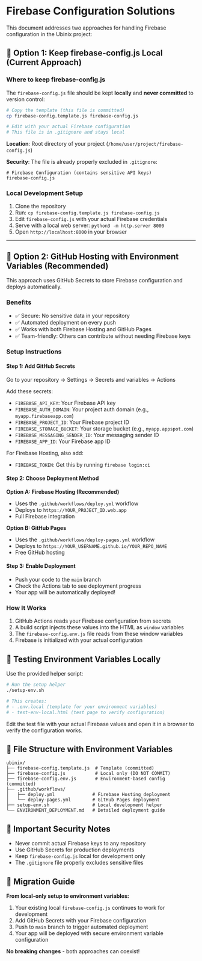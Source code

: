 # Firebase Configuration Solutions

This document addresses two approaches for handling Firebase configuration in the Ubinix project:

## 🔐 Option 1: Keep firebase-config.js Local (Current Approach)

### Where to keep firebase-config.js
The `firebase-config.js` file should be kept **locally** and **never committed** to version control:

```bash
# Copy the template (this file is committed)
cp firebase-config.template.js firebase-config.js

# Edit with your actual Firebase configuration
# This file is in .gitignore and stays local
```

**Location**: Root directory of your project (`/home/user/project/firebase-config.js`)

**Security**: The file is already properly excluded in `.gitignore`:
```gitignore
# Firebase Configuration (contains sensitive API keys)
firebase-config.js
```

### Local Development Setup
1. Clone the repository
2. Run: `cp firebase-config.template.js firebase-config.js`
3. Edit `firebase-config.js` with your actual Firebase credentials
4. Serve with a local web server: `python3 -m http.server 8000`
5. Open `http://localhost:8000` in your browser

---

## 🚀 Option 2: GitHub Hosting with Environment Variables (Recommended)

This approach uses GitHub Secrets to store Firebase configuration and deploys automatically.

### Benefits
- ✅ Secure: No sensitive data in your repository
- ✅ Automated deployment on every push
- ✅ Works with both Firebase Hosting and GitHub Pages
- ✅ Team-friendly: Others can contribute without needing Firebase keys

### Setup Instructions

#### Step 1: Add GitHub Secrets
Go to your repository → Settings → Secrets and variables → Actions

Add these secrets:
- `FIREBASE_API_KEY`: Your Firebase API key
- `FIREBASE_AUTH_DOMAIN`: Your project auth domain (e.g., `myapp.firebaseapp.com`)
- `FIREBASE_PROJECT_ID`: Your Firebase project ID
- `FIREBASE_STORAGE_BUCKET`: Your storage bucket (e.g., `myapp.appspot.com`)
- `FIREBASE_MESSAGING_SENDER_ID`: Your messaging sender ID
- `FIREBASE_APP_ID`: Your Firebase app ID

For Firebase Hosting, also add:
- `FIREBASE_TOKEN`: Get this by running `firebase login:ci`

#### Step 2: Choose Deployment Method

**Option A: Firebase Hosting (Recommended)**
- Uses the `.github/workflows/deploy.yml` workflow
- Deploys to `https://YOUR_PROJECT_ID.web.app`
- Full Firebase integration

**Option B: GitHub Pages**
- Uses the `.github/workflows/deploy-pages.yml` workflow
- Deploys to `https://YOUR_USERNAME.github.io/YOUR_REPO_NAME`
- Free GitHub hosting

#### Step 3: Enable Deployment
- Push your code to the `main` branch
- Check the Actions tab to see deployment progress
- Your app will be automatically deployed!

### How It Works
1. GitHub Actions reads your Firebase configuration from secrets
2. A build script injects these values into the HTML as `window` variables
3. The `firebase-config.env.js` file reads from these window variables
4. Firebase is initialized with your actual configuration

## 🧪 Testing Environment Variables Locally

Use the provided helper script:
```bash
# Run the setup helper
./setup-env.sh

# This creates:
# - .env.local (template for your environment variables)
# - test-env-local.html (test page to verify configuration)
```

Edit the test file with your actual Firebase values and open it in a browser to verify the configuration works.

## 📂 File Structure with Environment Variables

```
ubinix/
├── firebase-config.template.js  # Template (committed)
├── firebase-config.js           # Local only (DO NOT COMMIT)
├── firebase-config.env.js       # Environment-based config (committed)
├── .github/workflows/
│   ├── deploy.yml              # Firebase Hosting deployment
│   └── deploy-pages.yml        # GitHub Pages deployment
├── setup-env.sh                # Local development helper
└── ENVIRONMENT_DEPLOYMENT.md   # Detailed deployment guide
```

## 🚨 Important Security Notes

- Never commit actual Firebase keys to any repository
- Use GitHub Secrets for production deployments
- Keep `firebase-config.js` local for development only
- The `.gitignore` file properly excludes sensitive files

## 🔄 Migration Guide

**From local-only setup to environment variables:**
1. Your existing local `firebase-config.js` continues to work for development
2. Add GitHub Secrets with your Firebase configuration
3. Push to `main` branch to trigger automated deployment
4. Your app will be deployed with secure environment variable configuration

**No breaking changes** - both approaches can coexist!